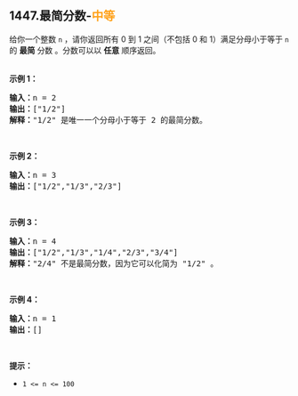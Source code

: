 ## 1447.最简分数-<font color=#FFA119>中等</font>


给你一个整数 `n` ，请你返回所有 0 到 1 之间（不包括 0 和 1）满足分母小于等于  `n` 的 **最简** 分数 。分数可以以 **任意** 顺序返回。<br><br>

**示例 1：**

<pre>
<b>输入：</b>n = 2  
<b>输出：</b>["1/2"]  
<b>解释：</b>"1/2" 是唯一一个分母小于等于 2 的最简分数。
</pre>

<br>

**示例 2：**

<pre>
<b>输入：</b>n = 3  
<b>输出：</b>["1/2","1/3","2/3"]  
</pre>

<br>

**示例 3：**

<pre>
<b>输入：</b>n = 4  
<b>输出：</b>["1/2","1/3","1/4","2/3","3/4"]  
<b>解释：</b>"2/4" 不是最简分数，因为它可以化简为 "1/2" 。 
</pre>

<br>

**示例 4：**

<pre>
<b>输入：</b>n = 1  
<b>输出：</b>[]
</pre>

<br>

**提示：**

* `1 <= n <= 100`